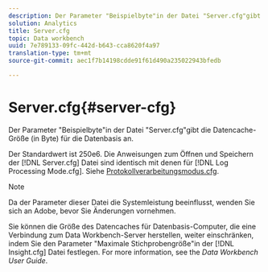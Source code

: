```yaml
---
description: Der Parameter "Beispielbyte"in der Datei "Server.cfg"gibt die Datencache-Größe (in Byte) für die Datenbasis an.
solution: Analytics
title: Server.cfg
topic: Data workbench
uuid: 7e789133-09fc-442d-b643-cca8620f4a97
translation-type: tm+mt
source-git-commit: aec1f7b14198cdde91f61d490a235022943bfedb

---
```



# Server.cfg{#server-cfg}

Der Parameter &quot;Beispielbyte&quot;in der Datei &quot;Server.cfg&quot;gibt die Datencache-Größe (in Byte) für die Datenbasis an.

Der Standardwert ist 250e6. Die Anweisungen zum Öffnen und Speichern der [!DNL Server.cfg] Datei sind identisch mit denen für [!DNL Log Processing Mode.cfg]. Siehe [Protokollverarbeitungsmodus.cfg](../../../home/c-dataset-const-proc/c-add-config-files/t-log-proc-mode.md#task-e530907cb34f488182afe625e6d9e44a).

>[!NOTE]
>
>Da der Parameter dieser Datei die Systemleistung beeinflusst, wenden Sie sich an Adobe, bevor Sie Änderungen vornehmen.

Sie können die Größe des Datencaches für Datenbasis-Computer, die eine Verbindung zum Data Workbench-Server herstellen, weiter einschränken, indem Sie den Parameter &quot;Maximale Stichprobengröße&quot;in der [!DNL Insight.cfg] Datei festlegen. For more information, see the *Data Workbench User Guide*.
